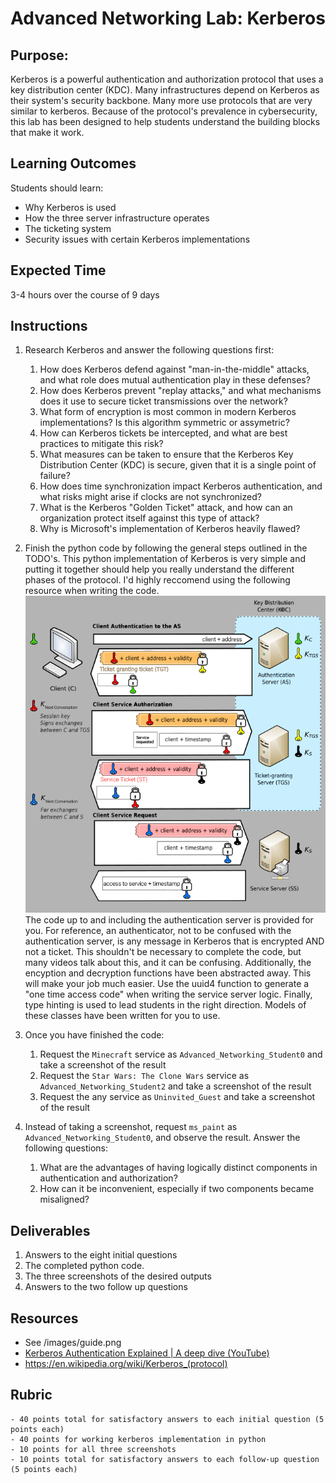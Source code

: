 # Advanced Networking Lab: Kerberos

## Purpose:
Kerberos is a powerful authentication and authorization protocol that uses a key distribution center (KDC). Many infrastructures depend on Kerberos as their system's security backbone. Many more use protocols that are very similar to kerberos. Because of the protocol's prevalence in cybersecurity, this lab has been designed to help students understand the building blocks that make it work.

## Learning Outcomes
Students should learn:
- Why Kerberos is used
- How the three server infrastructure operates
- The ticketing system
- Security issues with certain Kerberos implementations

## Expected Time
3-4 hours over the course of 9 days

## Instructions
1. Research Kerberos and answer the following questions first:
    1. How does Kerberos defend against "man-in-the-middle" attacks, and what role does mutual authentication play in these defenses?
    2. How does Kerberos prevent "replay attacks," and what mechanisms does it use to secure ticket transmissions over the network?
    3. What form of encryption is most common in modern Kerberos implementations? Is this algorithm symmetric or assymetric?
    4. How can Kerberos tickets be intercepted, and what are best practices to mitigate this risk?
    5. What measures can be taken to ensure that the Kerberos Key Distribution Center (KDC) is secure, given that it is a single point of failure?
    6. How does time synchronization impact Kerberos authentication, and what risks might arise if clocks are not synchronized?
    7. What is the Kerberos "Golden Ticket" attack, and how can an organization protect itself against this type of attack?
    8. Why is Microsoft's implementation of Kerberos heavily flawed?

2. Finish the python code by following the general steps outlined in the TODO's. This python implementation of Kerberos is very simple and putting it together should help you really understand the different phases of the protocol. I'd highly reccomend using the following resource when writing the code.
![My Local Image](/images/guide.png)
The code up to and including the authentication server is provided for you.
For reference, an authenticator, not to be confused with the authentication server, is any message in Kerberos that is encrypted AND not a ticket. This shouldn't be necessary to complete the code, but many videos talk about this, and it can be confusing.
Additionally, the encyption and decryption functions have been abstracted away. This will make your job much easier. Use the uuid4 function to generate a "one time access code" when writing the service server logic.
Finally, type hinting is used to lead students in the right direction. Models of these classes have been written for you to use.

3. Once you have finished the code:
    1. Request the ```Minecraft``` service as ```Advanced_Networking_Student0``` and take a screenshot of the result
    2. Request the ```Star Wars: The Clone Wars``` service as ```Advanced_Networking_Student2``` and take a screenshot of the result
    3. Request the any service as ```Uninvited_Guest``` and take a screenshot of the result

4. Instead of taking a screenshot, request ```ms_paint``` as ```Advanced_Networking_Student0```, and observe the result. Answer the following questions:
    1. What are the advantages of having logically distinct components in authentication and authorization?
    2. How can it be inconvenient, especially if two components became misaligned?

## Deliverables
1. Answers to the eight initial questions
2. The completed python code.
3. The three screenshots of the desired outputs
4. Answers to the two follow up questions

## Resources
- See /images/guide.png
- [Kerberos Authentication Explained | A deep dive (YouTube)](https://www.youtube.com/watch?v=5N242XcKAsM)
- https://en.wikipedia.org/wiki/Kerberos_(protocol)

## Rubric
```
- 40 points total for satisfactory answers to each initial question (5 points each)
- 40 points for working kerberos implementation in python
- 10 points for all three screenshots
- 10 points total for satisfactory answers to each follow-up question (5 points each)
```